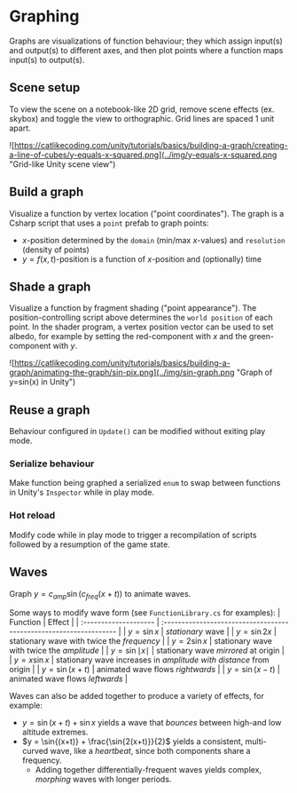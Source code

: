 # Graphing

Graphs are visualizations of function behaviour; they which assign input(s) and output(s) to different axes, and then plot points where a function maps input(s) to output(s).

## Scene setup

To view the scene on a notebook-like 2D grid, remove scene effects (ex. skybox) and toggle the view to orthographic. Grid lines are spaced 1 unit apart.

![https://catlikecoding.com/unity/tutorials/basics/building-a-graph/creating-a-line-of-cubes/y-equals-x-squared.png](../img/y-equals-x-squared.png "Grid-like Unity scene view")

## Build a graph

Visualize a function by vertex location ("point coordinates"). The graph is a Csharp script that uses a `point` prefab to graph points:

- $x$-position determined by the `domain` (min/max $x$-values) and `resolution` (density of points)
- $y = f(x,t)$-position is a function of $x$-position and (optionally) time

## Shade a graph

Visualize a function by fragment shading ("point appearance"). The position-controlling script above determines the `world position` of each point. In the shader program, a vertex position vector can be used to set albedo, for example by setting the red-component with $x$ and the green-component with $y$.

![https://catlikecoding.com/unity/tutorials/basics/building-a-graph/animating-the-graph/sin-pix.png](../img/sin-graph.png "Graph of y=sin(x) in Unity")

## Reuse a graph

Behaviour configured in `Update()` can be modified without exiting play mode.

### Serialize behaviour

Make function being graphed a serialized `enum` to swap between functions in Unity's `Inspector` while in play mode.

### Hot reload

Modify code while in play mode to trigger a recompilation of scripts followed by a resumption of the game state.

## Waves

Graph $y = c_{amp} \sin{(c_{freq}(x + t))}$ to animate waves.

Some ways to modify wave form (see `FunctionLibrary.cs` for examples):
| Function              | Effect                                                             |
| :-------------------- | :----------------------------------------------------------------- |
| $y=\sin{x}$           | _stationary_ wave                                                  |
| $y=\sin{2x}$          | stationary wave with twice the _frequency_                         |
| $y=2\sin{x}$          | stationary wave with twice the _amplitude_                         |
| $y=\sin{\mid x \mid}$ | stationary wave _mirrored_ at origin                               |
| $y=x \sin{x}$         | stationary wave increases in _amplitude with distance_ from origin |
| $y=\sin{(x + t)}$     | animated wave flows _rightwards_                                   |
| $y=\sin{(x - t)}$     | animated wave flows _leftwards_                                    |

Waves can also be added together to produce a variety of effects, for example:
- $y = \sin{(x+t)} + \sin{x}$ yields a wave that _bounces_ between high-and low altitude extremes.
- $y = \sin{(x+t)} + \frac{\sin{2(x+t)}}{2}$ yields a consistent, multi-curved wave, like a _heartbeat_, since both components share a frequency.
  - Adding together differentially-frequent waves yields complex, _morphing_ waves with longer periods.